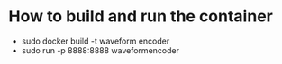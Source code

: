 # How to build and run the container
- sudo docker build -t waveform encoder
- sudo run -p 8888:8888 waveformencoder
